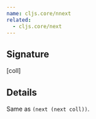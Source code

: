 ```yaml
---
name: cljs.core/nnext
related:
  - cljs.core/next
---
```


## Signature
[coll]


## Details

Same as `(next (next coll))`.
